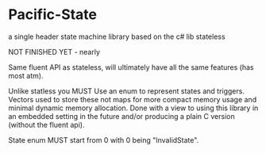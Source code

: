 # Pacific-State
a single header state machine library based on the c# lib stateless

NOT FINISHED YET - nearly 

Same fluent API as stateless, will ultimately have all the same features (has most atm).

Unlike statless you MUST Use an enum to represent states and triggers. Vectors used to store these not maps for more compact memory usage and minimal dynamic memory allocation. Done with a view to using this library in an embedded setting in the future and/or producing a plain C version (without the fluent api).

State enum MUST start from 0 with 0 being "InvalidState".

